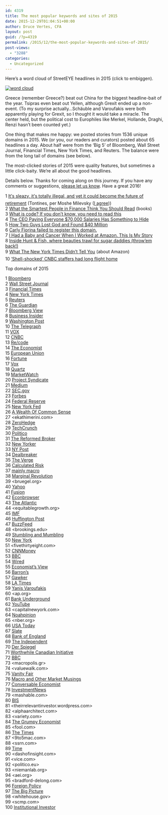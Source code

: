 ```yaml
---
id: 4319
title: The most popular keywords and sites of 2015
date: 2015-12-29T01:04:51+00:00
author: Druce Vertes, CFA
layout: post
guid: /?p=4319
permalink: /2015/12/the-most-popular-keywords-and-sites-of-2015/
post-views:
  - "3288"
categories:
  - Uncategorized
---
```

Here&#8217;s a word cloud of StreetEYE headlines in 2015 (click to embiggen).

[<img src="/uploads/2015/12/wordle-300x192.png" alt="word cloud" width="300" height="192" class="aligncenter size-medium wp-image-4320" srcset="/uploads/2015/12/wordle-300x192.png 300w, /uploads/2015/12/wordle.png 792w" sizes="(max-width: 300px) 100vw, 300px" />](/uploads/2015/12/wordle.png)

Greece (remember Greece?) beat out China for the biggest headline-bait of the year. Tsipras even beat out Yellen, although Grexit ended up a non-event. (To my surprise actually&#8230;Sch&auml;uble and Varoufakis were both apparently playing for Grexit, so I thought it would take a miracle. The center held, but the political cost to Europhiles like Merkel, Hollande, Draghi, Renzi hasn&#8217;t been counted yet.)

One thing that makes me happy: we posted stories from 1536 unique domains in 2015. We (or you, our readers and curators) posted about 65 headlines a day. About half were from the &#8216;Big 5&#8217; of Bloomberg, Wall Street Journal, Financial Times, New York Times, and Reuters. The balance were from the long tail of domains (see below).

The most-clicked stories of 2015 were quality features, but sometimes a little click-baity. We&#8217;re all about the good headlines.

Details below. Thanks for coming along on this journey. If you have any comments or suggestions, [please let us know](/?page_id=2). Have a great 2016!

1 [It&#8217;s sleazy, it&#8217;s totally illegal, and yet it could become the future of retirement](http://www.washingtonpost.com/news/wonkblog/wp/2015/09/28/this-sleazy-and-totally-illegal-savings-scheme-may-be-the-future-of-retirement/) (Tontines, per Moshe Milevsky ([I agree](/2015/09/tontines-strange-name-great-idea/)))  
2 [What the Smartest People in Finance Think You Should Read](http://www.bloomberg.com/features/2015-bloomberg-book-list/) (books)  
3 [What is code? If you don&#8217;t know, you need to read this](http://www.bloomberg.com/graphics/2015-paul-ford-what-is-code/)  
4 [The CEO Paying Everyone $70,000 Salaries Has Something to Hide](http://www.bloomberg.com/features/2015-gravity-ceo-dan-price/)  
5 [How Two Guys Lost God and Found $40 Million](http://www.bloomberg.com/news/features/2015-10-06/how-two-guys-lost-god-and-found-40-million)  
6 [Carly Fiorina failed to register this domain.](http://carlyfiorina.org/)  
7 [I Had a Baby and Cancer When I Worked at Amazon. This Is My Story](https://medium.com/@jcheiffetz/i-had-a-baby-and-cancer-when-i-worked-at-amazon-this-is-my-story-9eba5eef2976)  
8 [Inside Hunt & Fish, where beauties trawl for sugar daddies (throw&#8217;em back!)](http://nypost.com/2015/01/28/inside-hunt-fish-where-beauties-trawl-for-sugar-daddies/)  
9 [What The New York Times Didn&#8217;t Tell You](https://medium.com/@jaycarney/what-the-new-york-times-didn-t-tell-you-a1128aa78931) (about Amazon)  
10 [&#8216;Shell-shocked&#8217; CNBC staffers had long flight home](http://money.cnn.com/2015/10/30/media/cnbc-gop-debate-reactions-shellshocked/index.html)

Top domains of 2015

1 [Bloomberg](bloomberg.com)  
2 [Wall Street Journal](wsj.com)  
3 [Financial Times](ft.com)  
4 [New York Times](nytimes.com)  
5 [Reuters](reuters.com)  
6 [The Guardian](theguardian.com)  
7 [Bloomberg View](bloombergview.com)  
8 [Business Insider](businessinsider.com)  
9 [Washington Post](washingtonpost.com)  
10 [The Telegraph](telegraph.co.uk)  
11 [VOX](voxeu.org)  
12 [CNBC](cnbc.com)  
13 [Re/code](recode.net)  
14 [The Economist](economist.com)  
15 [European Union](europa.eu)  
16 [Fortune](fortune.com)  
17 [Vox](vox.com)  
18 [Quartz](qz.com)  
19 [MarketWatch](marketwatch.com)  
20 [Project Syndicate](project-syndicate.org)  
21 [Medium](medium.com)  
22 [SEC.gov](sec.gov)  
23 [Forbes](forbes.com)  
24 [Federal Reserve](federalreserve.gov)  
25 [New York Fed](newyorkfed.org)  
26 [A Wealth Of Common Sense](awealthofcommonsense.com)  
27 <ekathimerini.com>  
28 [ZeroHedge](zerohedge.com)  
29 [TechCrunch](techcrunch.com)  
30 [Politico](politico.com)  
31 [The Reformed Broker](thereformedbroker.com)  
32 [New Yorker](newyorker.com)  
33 [NY Post](nypost.com)  
34 [Dealbreaker](dealbreaker.com)  
35 [The Verge](theverge.com)  
36 [Calculated Risk](calculatedriskblog.com)  
37 [mainly macro](mainlymacro.blogspot.com)  
38 [Marginal Revolution](marginalrevolution.com)  
39 <bruegel.org>  
40 [Yahoo](yahoo.com)  
41 [Fusion](fusion.net)  
42 [Econbrowser](econbrowser.com)  
43 [The Atlantic](theatlantic.com)  
44 <equitablegrowth.org>  
45 [IMF](imf.org)  
46 [Huffington Post](huffingtonpost.com)  
47 [BuzzFeed](buzzfeed.com)  
48 <brookings.edu>  
49 [Stumbling and Mumbling](stumblingandmumbling.typepad.com)  
50 [New York](nymag.com)  
51 <fivethirtyeight.com>  
52 [CNNMoney](money.cnn.com)  
53 [BBC](bbc.co.uk)  
54 [Wired](wired.com)  
55 [Economist&#8217;s View](economistsview.typepad.com)  
56 [Barron&#8217;s](barrons.com)  
57 [Gawker](gawker.com)  
58 [LA Times](latimes.com)  
59 [Yanis Varoufakis](yanisvaroufakis.eu)  
60 <ap.org>  
61 [Bank Underground](bankunderground.co.uk)  
62 [YouTube](youtube.com)  
63 <capitalnewyork.com>  
64 [Noahpinion](noahpinionblog.blogspot.com)  
65 <nber.org>  
66 [USA Today](usatoday.com)  
67 [Slate](slate.com)  
68 [Bank of England](bankofengland.co.uk)  
69 [The Independent](independent.co.uk)  
70 [Der Spiegel](spiegel.de)  
71 [Worthwhile Canadian Initiative](worthwhile.typepad.com)  
72 [BBC](bbc.com)  
73 <macropolis.gr>  
74 <valuewalk.com>  
75 [Vanity Fair](vanityfair.com)  
76 [Macro and Other Market Musings](macromarketmusings.blogspot.com)  
77 [Conversable Economist](conversableeconomist.blogspot.com)  
78 [InvestmentNews](investmentnews.com)  
79 <mashable.com>  
80 [BIS](bis.org)  
81 <theirrelevantinvestor.wordpress.com>  
82 <alphaarchitect.com>  
83 <variety.com>  
84 [The Grumpy Economist](johnhcochrane.blogspot.com)  
85 <fool.com>  
86 [The Times](thetimes.co.uk)  
87 <9to5mac.com>  
88 <ssrn.com>  
89 [Time](time.com)  
90 <dashofinsight.com>  
91 <vice.com>  
92 <politico.eu>  
93 <niemanlab.org>  
94 <aei.org>  
95 <bradford-delong.com>  
96 [Foreign Policy](foreignpolicy.com)  
97 [The Big Picture](ritholtz.com)  
98 <whitehouse.gov>  
99 <scmp.com>  
100 [Institutional Investor](institutionalinvestor.com)